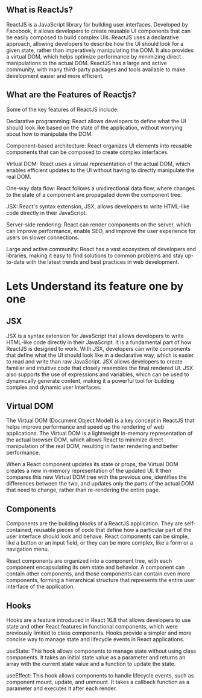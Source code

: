 
## What is ReactJs?

ReactJS is a JavaScript library for building user interfaces. Developed by Facebook, it allows developers to create reusable UI components that can be easily composed to build complex UIs. ReactJS uses a declarative approach, allowing developers to describe how the UI should look for a given state, rather than imperatively manipulating the DOM. It also provides a virtual DOM, which helps optimize performance by minimizing direct manipulations to the actual DOM. ReactJS has a large and active community, with many third-party packages and tools available to make development easier and more efficient.


## What are the Features of Reactjs?

Some of the key features of ReactJS include:

Declarative programming: React allows developers to define what the UI should look like based on the state of the application, without worrying about how to manipulate the DOM.

Component-based architecture: React organizes UI elements into reusable components that can be composed to create complex interfaces.

Virtual DOM: React uses a virtual representation of the actual DOM, which enables efficient updates to the UI without having to directly manipulate the real DOM.

One-way data flow: React follows a unidirectional data flow, where changes to the state of a component are propagated down the component tree.

JSX: React's syntax extension, JSX, allows developers to write HTML-like code directly in their JavaScript.

Server-side rendering: React can render components on the server, which can improve performance, enable SEO, and improve the user experience for users on slower connections.

Large and active community: React has a vast ecosystem of developers and libraries, making it easy to find solutions to common problems and stay up-to-date with the latest trends and best practices in web development.

# Lets Understand its feature one by one

## JSX

JSX is a syntax extension for JavaScript that allows developers to write HTML-like code directly in their JavaScript. It is a fundamental part of how ReactJS is designed to work. With JSX, developers can write components that define what the UI should look like in a declarative way, which is easier to read and write than raw JavaScript. JSX allows developers to create familiar and intuitive code that closely resembles the final rendered UI. JSX also supports the use of expressions and variables, which can be used to dynamically generate content, making it a powerful tool for building complex and dynamic user interfaces.

## Virtual DOM

The Virtual DOM (Document Object Model) is a key concept in ReactJS that helps improve performance and speed up the rendering of web applications. The Virtual DOM is a lightweight in-memory representation of the actual browser DOM, which allows React to minimize direct manipulation of the real DOM, resulting in faster rendering and better performance.

When a React component updates its state or props, the Virtual DOM creates a new in-memory representation of the updated UI. It then compares this new Virtual DOM tree with the previous one, identifies the differences between the two, and updates only the parts of the actual DOM that need to change, rather than re-rendering the entire page.

## Components

Components are the building blocks of a ReactJS application. They are self-contained, reusable pieces of code that define how a particular part of the user interface should look and behave. React components can be simple, like a button or an input field, or they can be more complex, like a form or a navigation menu.

React components are organized into a component tree, with each component encapsulating its own state and behavior. A component can contain other components, and those components can contain even more components, forming a hierarchical structure that represents the entire user interface of the application.

## Hooks

Hooks are a feature introduced in React 16.8 that allows developers to use state and other React features in functional components, which were previously limited to class components. Hooks provide a simpler and more concise way to manage state and lifecycle events in React applications.

useState: This hook allows components to manage state without using class components. It takes an initial state value as a parameter and returns an array with the current state value and a function to update the state.

useEffect: This hook allows components to handle lifecycle events, such as component mount, update, and unmount. It takes a callback function as a parameter and executes it after each render.
